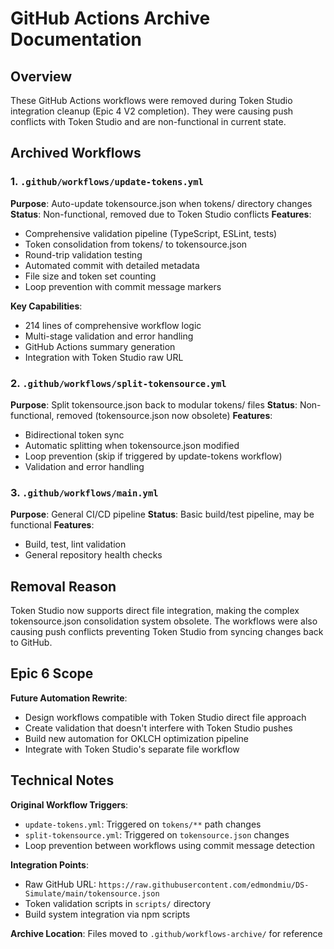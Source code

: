 # GitHub Actions Archive Documentation

## Overview

These GitHub Actions workflows were removed during Token Studio integration cleanup (Epic 4 V2 completion). They were causing push conflicts with Token Studio and are non-functional in current state.

## Archived Workflows

### 1. `.github/workflows/update-tokens.yml`
**Purpose**: Auto-update tokensource.json when tokens/ directory changes
**Status**: Non-functional, removed due to Token Studio conflicts
**Features**:
- Comprehensive validation pipeline (TypeScript, ESLint, tests)
- Token consolidation from tokens/ to tokensource.json
- Round-trip validation testing
- Automated commit with detailed metadata
- File size and token set counting
- Loop prevention with commit message markers

**Key Capabilities**:
- 214 lines of comprehensive workflow logic
- Multi-stage validation and error handling
- GitHub Actions summary generation
- Integration with Token Studio raw URL

### 2. `.github/workflows/split-tokensource.yml`
**Purpose**: Split tokensource.json back to modular tokens/ files
**Status**: Non-functional, removed (tokensource.json now obsolete)
**Features**:
- Bidirectional token sync
- Automatic splitting when tokensource.json modified
- Loop prevention (skip if triggered by update-tokens workflow)
- Validation and error handling

### 3. `.github/workflows/main.yml`
**Purpose**: General CI/CD pipeline
**Status**: Basic build/test pipeline, may be functional
**Features**:
- Build, test, lint validation
- General repository health checks

## Removal Reason

Token Studio now supports direct file integration, making the complex tokensource.json consolidation system obsolete. The workflows were also causing push conflicts preventing Token Studio from syncing changes back to GitHub.

## Epic 6 Scope

**Future Automation Rewrite**:
- Design workflows compatible with Token Studio direct file approach
- Create validation that doesn't interfere with Token Studio pushes
- Build new automation for OKLCH optimization pipeline
- Integrate with Token Studio's separate file workflow

## Technical Notes

**Original Workflow Triggers**:
- `update-tokens.yml`: Triggered on `tokens/**` path changes
- `split-tokensource.yml`: Triggered on `tokensource.json` changes
- Loop prevention between workflows using commit message detection

**Integration Points**:
- Raw GitHub URL: `https://raw.githubusercontent.com/edmondmiu/DS-Simulate/main/tokensource.json`
- Token validation scripts in `scripts/` directory
- Build system integration via npm scripts

**Archive Location**: Files moved to `.github/workflows-archive/` for reference
